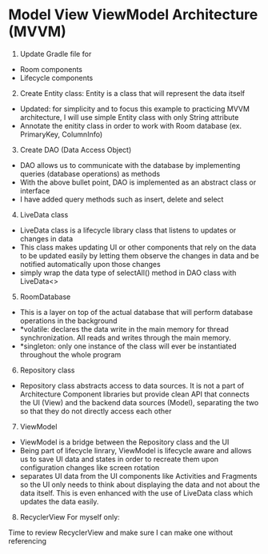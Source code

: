 # Model View ViewModel Architecture (MVVM)

1. Update Gradle file for 
- Room components
- Lifecycle components

2. Create Entity class: Entity is a class that will represent the data itself
- Updated: for simplicity and to focus this example to practicing MVVM architecture, I will use simple Entity class with only String attribute
- Annotate the enitity class in order to work with Room database (ex. PrimaryKey, ColumnInfo)

3. Create DAO (Data Access Object)
- DAO allows us to communicate with the database by implementing queries (database operations) as methods
- With the above bullet point, DAO is implemented as an abstract class or interface
- I have added query methods such as insert, delete and select

4. LiveData class 
- LiveData class is a lifecycle library class that listens to updates or changes in data
- This class makes updating UI or other components that rely on the data to be updated easily by letting them observe the changes in data and be notified automatically upon those changes
- simply wrap the data type of selectAll() method in DAO class with LiveData<>

5. RoomDatabase
- This is a layer on top of the actual database that will perform database operations in the background
- *volatile: declares the data write in the main memory for thread synchronization. All reads and writes through the main memory.
- *singleton: only one instance of the class will ever be instantiated throughout the whole program

6. Repository class
- Repository class abstracts access to data sources. It is not a part of Architecture Component libraries but provide clean API that connects the UI (View) and the backend data sources (Model), separating the two so that they do not directly access each other 

7. ViewModel
- ViewModel is a bridge between the Repository class and the UI
- Being part of lifecycle linrary, ViewModel is lifecycle aware and allows us to save UI data and states in order to recreate them upon configuration changes like screen rotation
- separates UI data from the UI components like Activities and Fragments so the UI only needs to think about displaying the data and not about the data itself. This is even enhanced with the use of LiveData class which updates the data easily.

8. RecyclerView
For myself only: 

Time to review RecyclerView and make sure I can make one without referencing
